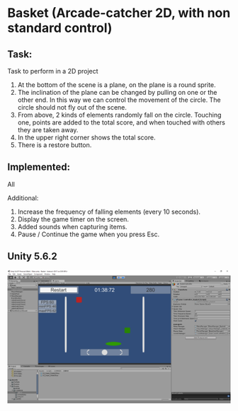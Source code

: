 # Basket (Arcade-catcher 2D, with non standard control)

## Task:
Task to perform in a 2D project
1) At the bottom of the scene is a plane, on the plane is a round sprite.
2) The inclination of the plane can be changed by pulling on one or the other end.
 In this way we can control the movement of the circle. The circle should not
 fly out of the scene.
3) From above, 2 kinds of elements randomly fall on the circle. Touching one, points
 are added to the total score, and when touched with others they are taken away.
4) In the upper right corner shows the total score.
5) There is a restore button.


## Implemented:
All

Additional:
1) Increase the frequency of falling elements (every 10 seconds).
2) Display the game timer on the screen.
3) Added sounds when capturing items.
4) Pause / Continue the game when you press Esc.

## Unity 5.6.2

![Basket](screenshot.png)